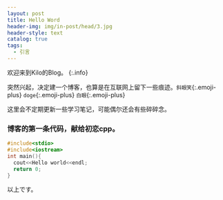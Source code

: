 ```yaml
---
layout: post
title: Hello Word
header-img: img/in-post/head/3.jpg
header-style: text
catalog: true
tags:
  - 引言
---
```

欢迎来到Kilo的Blog。
{:.info}

突然兴起，决定建一个博客，也算是在互联网上留下一些痕迹。`斜眼笑`{:.emoji-plus} `doge`{:.emoji-plus} `白眼`{:.emoji-plus}

这里会不定期更新一些学习笔记，可能偶尔还会有些碎碎念。
### 博客的第一条代码，献给初恋cpp。
```c++
#include<stdio>
#include<iostream>
int main(){
  cout<<Hello world<<endl;
  return 0;
}
```
以上です。
